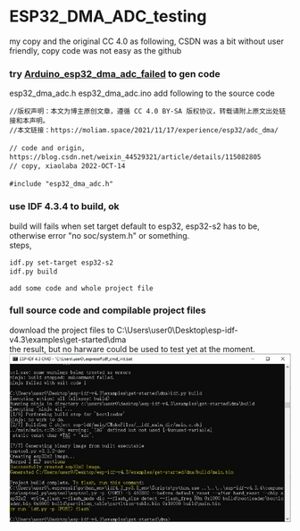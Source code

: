 # ESP32_DMA_ADC_testing  

my copy and the original CC 4.0 as following, CSDN was a bit without user friendly, copy code was not easy as the github  

### try [Arduino_esp32_dma_adc_failed](Arduino_esp32_dma_adc_failed) to gen code
esp32_dma_adc.h
esp32_dma_adc.ino
add following to the source code
```
//版权声明：本文为博主原创文章，遵循 CC 4.0 BY-SA 版权协议，转载请附上原文出处链接和本声明。   
//本文链接：https://moliam.space/2021/11/17/experience/esp32/adc_dma/  

// code and origin, https://blog.csdn.net/weixin_44529321/article/details/115082805
// copy, xiaolaba 2022-OCT-14

#include "esp32_dma_adc.h"
```


### use IDF 4.3.4 to build, ok
build will fails when set target default to esp32, esp32-s2 has to be, otherwise error "no soc/system.h" or something.  
steps,
```
idf.py set-target esp32-s2
idf.py build

```

```
add some code and whole project file
```

### full source code and compilable project files
download the project files to C:\Users\user0\Desktop\esp-idf-v4.3\examples\get-started\dma  
the result, but no harware could be used to test yet at the moment.  
![dma/my_build_ok.JPG](dma/my_build_ok.JPG)  
